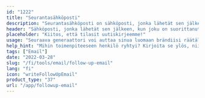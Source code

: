 ```yaml
---
id: "1222"
title: "Seurantasähköposti"
description: "Seurantasähköposti on sähköposti, jonka lähetät sen jälkeen, kun joku on suorittanut jonkin toimenpiteen, kuten tilannut uutiskirjeesi, ladannut sisällön tai tehnyt ostoksen. Seurantasähköpostin tarkoituksena on rakentaa suhdetta toimenpiteen suorittaneeseen henkilöön ja saada hänet suorittamaan jokin toinen toimenpide, kuten vierailemaan verkkosivustollasi, osallistumaan tapahtumaan tai tekemään toinen ostos."
header: "Sähköposti, jonka lähetät sen jälkeen, kun joku on suorittanut jonkin toimenpiteen."
placeholder: "Kiitos, että tilasit uutiskirjeemme!"
usage: "Seuraava generaattori voi auttaa sinua luomaan brändiisi räätälöidyn seurantasähköpostin."
help_hint: "Mihin toimenpiteeseen henkilö ryhtyi? Kirjoita se ylös, niin teemme siitä seurantasähköpostin."
tags: ["Email"]
date: "2022-03-28"
slug: "/fi/tools/email/follow-up-email"
lang: "fi"
icon: "writeFollowUpEmail"
product_type: "37"
url: "/app/followup-email"
---
```

